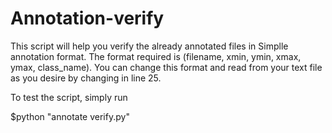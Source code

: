 # Annotation-verify

This script will help you verify the already annotated files in Simplle annotation format. 
The format required is (filename, xmin, ymin, xmax, ymax, class_name). You can change this format and read from your text file as you desire by changing in line 25.

To test the script, simply run 

$python "annotate verify.py"
